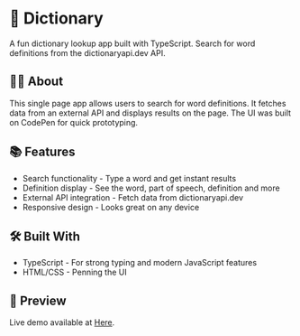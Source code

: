 # 📖 Dictionary

<p>A fun dictionary lookup app built with TypeScript. Search for word definitions from the dictionaryapi.dev API.</p>

## 🧑‍💻 About

<p>This single page app allows users to search for word definitions. It fetches data from an external API and displays results on the page. The UI was built on CodePen for quick prototyping.</p>

## 📚 Features

- Search functionality - Type a word and get instant results
- Definition display - See the word, part of speech, definition and more
- External API integration - Fetch data from dictionaryapi.dev
- Responsive design - Looks great on any device

## 🛠 Built With

- TypeScript - For strong typing and modern JavaScript features
- HTML/CSS - Penning the UI

## 👀 Preview

Live demo available at [Here](https://alideweb.github.io/Dictionary-Ts/public).
